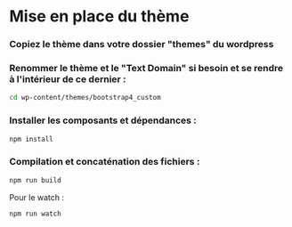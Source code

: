 # Mise en place du thème

### Copiez le thème dans votre dossier "themes" du wordpress

### Renommer le thème et le "Text Domain" si besoin et se rendre à l'intérieur de ce dernier :

```sh
cd wp-content/themes/bootstrap4_custom
```

### Installer les composants et dépendances :

```sh
npm install
```

### Compilation et concaténation des fichiers :

```sh
npm run build
```

Pour le watch :

```sh
npm run watch
```
